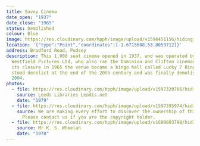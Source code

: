 ```yaml
---
title: Savoy Cinema
date_open: "1937"
date_close: "1965"
status: Demolished
colour: Blue
image: https://res.cloudinary.com/hpph/image/upload/v1596451156/hidinginplainsight/savoycinema.svg
location: '{"type":"Point","coordinates":[-1.6715688,53.8053712]}'
address: Bradford Road, Pudsey
description: This 1,000 seat cinema opened in 1937, and was operated by
  Westfield Pictures Ltd, who also ran the Dominion and Clifton cinemas. After
  its closure in 1965 the venue became a bingo hall called Lucky 7 Bingo. It
  stood derelict at the end of the 20th century and was finally demolished in
  2004.
photos:
  - file: https://res.cloudinary.com/hpph/image/upload/v1597320766/hidinginplainsight/Savoy_Cinema_Leeds_Libraries_2005114_198000.jpg
    source: Leeds Libraries Leodis.net
    date: "1979"
  - file: https://res.cloudinary.com/hpph/image/upload/v1597395974/hidinginplainsight/Savoy_Cinema.jpg
    source: We are making every effort to discover the ownership of this photo.
      Please contact us if you are the copyright holder.
  - file: https://res.cloudinary.com/hpph/image/upload/v1600603798/hidinginplainsight/Savoy_Cinema_K._S._Wheelan_20041210_67922610.jpg
    source: Mr K. S. Wheelan
    date: "1970"
---
```

